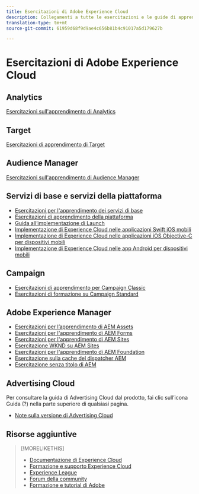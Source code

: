 ```yaml
---
title: Esercitazioni di Adobe Experience Cloud
description: Collegamenti a tutte le esercitazioni e le guide di apprendimento di Experience Cloud
translation-type: tm+mt
source-git-commit: 61959d68f9d9ae4c656b81b4c91017a5d179627b

---
```



# Esercitazioni di Adobe Experience Cloud

## Analytics

[Esercitazioni sull'apprendimento di Analytics](https://docs.adobe.com/content/help/en/analytics-learn/tutorials/overview.html)

## Target

[Esercitazioni di apprendimento di Target](https://docs.adobe.com/content/help/en/target-learn/tutorials/overview.html)

## Audience Manager

[Esercitazioni sull'apprendimento di Audience Manager](https://docs.adobe.com/content/help/en/audience-manager-learn/tutorials/overview.html)

## Servizi di base e servizi della piattaforma

* [Esercitazioni per l'apprendimento dei servizi di base](https://docs.adobe.com/content/help/en/core-services-learn/tutorials/overview.html)
* [Esercitazioni di apprendimento della piattaforma](https://docs.adobe.com/content/help/en/platform-learn/tutorials/overview.html)
* [Guida all’implementazione di Launch](https://docs.adobe.com/content/help/en/experience-cloud/implementing-in-websites-with-launch/index.html)
* [Implementazione di Experience Cloud nelle applicazioni Swift iOS mobili](https://docs.adobe.com/content/help/en/experience-cloud/implementing-in-mobile-ios-swift-apps-with-launch/index.html)
* [Implementazione di Experience Cloud nelle applicazioni iOS Objective-C per dispositivi mobili](https://docs.adobe.com/content/help/en/experience-cloud/implementing-in-mobile-ios-objective-c-apps-with-launch/index.html)
* [Implementazione di Experience Cloud nelle app Android per dispositivi mobili](https://docs.adobe.com/content/help/en/experience-cloud/implementing-in-mobile-android-apps-with-launch/index.html)

## Campaign

* [Esercitazioni di apprendimento per Campaign Classic](https://docs.adobe.com/content/help/en/campaign-learn/campaign-classic-tutorials/overview.html)
* [Esercitazioni di formazione su Campaign Standard](https://docs.adobe.com/content/help/en/campaign-learn/campaign-standard-tutorials/overview.html)

## Adobe Experience Manager

* [Esercitazioni per l’apprendimento di AEM Assets](https://docs.adobe.com/content/help/en/experience-manager-learn/assets/overview.html)
* [Esercitazioni per l'apprendimento di AEM Forms](https://docs.adobe.com/content/help/en/experience-manager-learn/forms/overview.html)
* [Esercitazioni per l'apprendimento di AEM Sites](https://docs.adobe.com/content/help/en/experience-manager-learn/sites/overview.html)
* [Esercitazione WKND su AEM Sites](https://docs.adobe.com/content/help/en/experience-manager-learn/getting-started-wknd-tutorial-develop/overview.html)
* [Esercitazioni per l'apprendimento di AEM Foundation](https://docs.adobe.com/content/help/en/experience-manager-learn/assets/overview.html)
* [Esercitazione sulla cache del dispatcher AEM](https://docs.adobe.com/content/help/en/experience-manager-learn/dispatcher-tutorial/overview.html)
* [Esercitazione senza titolo di AEM](https://docs.adobe.com/content/help/en/experience-manager-learn/getting-started-with-aem-headless/overview.html)

## Advertising Cloud

Per consultare la guida di Advertising Cloud dal prodotto, fai clic sull’icona Guida (?) nella parte superiore di qualsiasi pagina.

* [Note sulla versione di Advertising Cloud](https://docs.adobe.com/content/help/en/release-notes/experience-cloud/current.html#adcloud)

## Risorse aggiuntive

> [!MORELIKETHIS]
>
>* [Documentazione di Experience Cloud](https://docs.adobe.com/content/help/en/experience-cloud/user-guides/home.html)
>* [Formazione e supporto Experience Cloud](https://helpx.adobe.com/support/experience-cloud.html)
>* [Experience League](https://experienceleague.adobe.com/)
>* [Forum della community](https://forums.adobe.com/community/experience-cloud/)
>* [Formazione e tutorial di Adobe](https://helpx.adobe.com/learning.html?promoid=KAUDK)


<!--
<table>
<tr>
  <td>
    <a href="https://helpx.adobe.com/support/experience-cloud.html">
    <img alt="Learn & Support" src="/assets/roles.png"/>
    </a>
    <div>
    <a href="https://helpx.adobe.com/support/experience-cloud.html"><strong>Learn & Support</strong></a>
    </div>
    <em>Discover resources for learning Experience Cloud solutions.</em>
    <br>
  </td>
  <td>
    <a href="https://experienceleague.adobe.com/">
      <img alt="experience league" src="/assets/design.png">
    </a>
    <div>
    <a href="https://experienceleague.adobe.com/"><strong>Experience League</strong></a>
    </div>
    <em>Learn about key learning resources and upcoming events.</em>
    <br>
  </td>
  <td>
    <a href="https://forums.adobe.com/community/experience-cloud/">
      <img alt="form" src="/assets/dev.png">
    </a>
    <div>
    <a href="https://forums.adobe.com/community/experience-cloud/"><strong>Community Forums</strong></a>
    </div>
    <em>Interact with the Experience Cloud community.</em>
    <br>
  </td>
</tr>
</table>
-->
